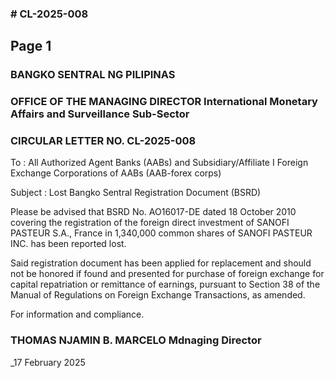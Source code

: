### # CL-2025-008

## Page 1

### BANGKO SENTRAL NG PILIPINAS

### OFFICE OF THE MANAGING DIRECTOR International Monetary Affairs and Surveillance Sub-Sector

### CIRCULAR LETTER NO. CL-2025-008

To : All Authorized Agent Banks (AABs) and Subsidiary/Affiliate I Foreign Exchange Corporations of AABs (AAB-forex corps)

Subject : Lost Bangko Sentral Registration Document (BSRD)

Please be advised that BSRD No. AO16017-DE dated 18 October 2010 covering the registration of the foreign direct investment of SANOFI PASTEUR S.A., France in 1,340,000 common shares of SANOFI PASTEUR INC. has been reported lost.

Said registration document has been applied for replacement and should not be honored if found and presented for purchase of foreign exchange for capital repatriation or remittance of earnings, pursuant to Section 38 of the Manual of Regulations on Foreign Exchange Transactions, as amended.

For information and compliance.

### THOMAS NJAMIN B. MARCELO Mdnaging Director

_17 February 2025 